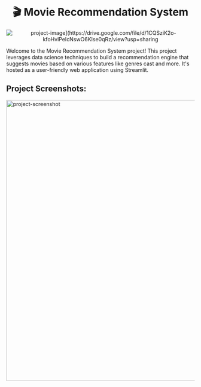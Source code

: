 <h1 align="center" id="title">🎬 Movie Recommendation System</h1>

<p align="center"><img src="[https://socialify.git.ci/iamajayraj/movie-recommender-project/image?language=1&amp;name=1&amp;owner=1&amp;stargazers=1&amp;theme=Light" alt="project-image](https://drive.google.com/file/d/1CQSziK2o-kfoHvlPeIcNswO6KIse0qRz/view?usp=sharing" alt="project-screenshot)"></p>

<p id="description">Welcome to the Movie Recommendation System project! This project leverages data science techniques to build a recommendation engine that suggests movies based on various features like genres cast and more. It's hosted as a user-friendly web application using Streamlit.</p>

<h2>Project Screenshots:</h2>

<img src="https://drive.google.com/file/d/1CQSziK2o-kfoHvlPeIcNswO6KIse0qRz/view?usp=sharing" alt="project-screenshot" width="1477" height="750/">
